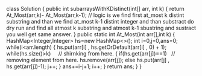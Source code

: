 class Solution {
public int subarraysWithKDistinct(int[] arr, int k) {
return At_Most(arr,k)- At_Most(arr,k-1);
// logic is we find first at_most k distint substring and than we find at_most k-1 distint integer and than substract do dry run and find all atmost k substring and atmost k-1 sbustring and sustract you well get same answer.
}
public static int At_Most(int arr[],int k)
{
HashMap<Integer,Integer> hs=new HashMap<>();
int i=0,j=0,ans=0;
while(i<arr.length)
{
hs.put(arr[i] , hs.getOrDefault(arr[i] , 0) + 1);
while(hs.size()>k)      // shirnking from here.
{
if(hs.get(arr[j])==1)    // removing element from here.
hs.remove(arr[j]);
else
hs.put(arr[j] , hs.get(arr[j])-1);
j++;
}
ans+=i-j+1;
i++;
}
return ans;
}
}